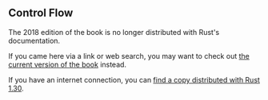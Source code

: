 ## Control Flow

The 2018 edition of the book is no longer distributed with Rust's documentation.

If you came here via a link or web search, you may want to check out [the current
version of the book](../ch03-05-control-flow.html) instead.

If you have an internet connection, you can [find a copy distributed with
Rust
1.30](https://doc.rust-lang.org/1.30.0/book/2018-edition/ch03-05-control-flow.html).